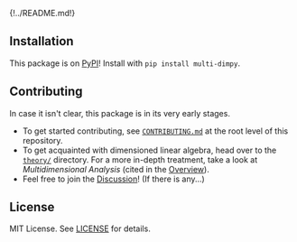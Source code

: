 {!../README.md!}

## Installation

This package is on [PyPI](https://pypi.org/project/multi-dimpy/)!
Install with `pip install multi-dimpy`.

## Contributing

In case it isn't clear, this package is in its very early stages.

- To get started contributing, see [`CONTRIBUTING.md`](CONTRIBUTING.md) at the root level of this repository.
- To get acquainted with dimensioned linear algebra, head over to the [`theory/`](theory/) directory.
For a more in-depth treatment, take a look at *Multidimensional Analysis* (cited in the [Overview](#overview)).
- Feel free to join the [Discussion](https://github.com/schilln/multi-dimpy/discussions)! (If there is any...)

## License

MIT License.
See [LICENSE](https://github.com/schilln/multi-dimpy/blob/main/LICENSE) for details.
